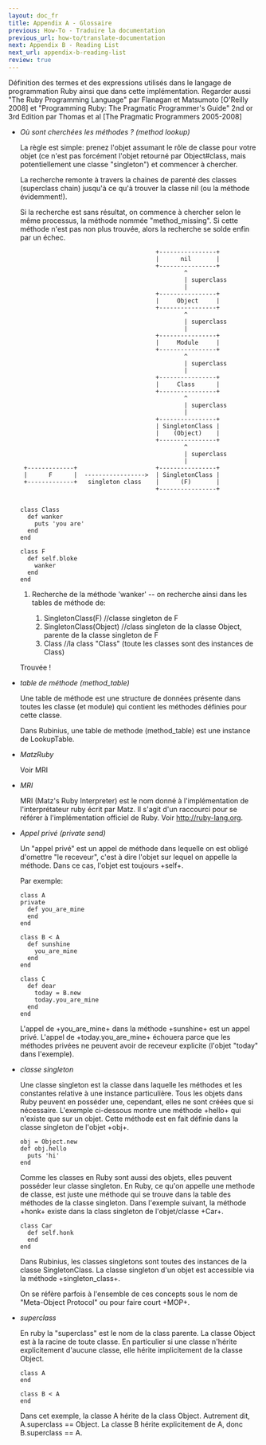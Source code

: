 ```yaml
---
layout: doc_fr
title: Appendix A - Glossaire
previous: How-To - Traduire la documentation
previous_url: how-to/translate-documentation
next: Appendix B - Reading List
next_url: appendix-b-reading-list
review: true
---
```

Définition des termes et des expressions utilisés dans le langage de programmation Ruby
ainsi que dans cette implémentation. Regarder aussi "The Ruby Programming Language" par Flanagan et
Matsumoto [O'Reilly 2008] et "Programming Ruby: The Pragmatic Programmer's
Guide" 2nd or 3rd Edition par Thomas et al [The Pragmatic Programmers
2005-2008]


* _Où sont cherchées les méthodes ? (method lookup)_

  La règle est simple: prenez l'objet assumant le rôle de classe pour votre objet
  (ce n'est pas forcément l'objet retourné par Object#class, mais potentiellement une classe "singleton") 
  et commencer à chercher.
  
  La recherche remonte à travers la chaines de parenté des classes (superclass chain) jusqu'à ce qu'à trouver la classe nil (ou la méthode évidemment!).

  Si la recherche est sans résultat, on commence à chercher selon le même processus, la méthode nommée "method_missing".
  Si cette méthode n'est pas non plus trouvée, alors la recherche se solde enfin par un échec.


                                            +----------------+
                                            |      nil       |
                                            +----------------+
                                                    ^
                                                    | superclass
                                                    |
                                            +----------------+
                                            |     Object     |
                                            +----------------+
                                                    ^
                                                    | superclass
                                                    |
                                            +----------------+
                                            |     Module     |
                                            +----------------+
                                                    ^
                                                    | superclass
                                                    |
                                            +----------------+
                                            |     Class      |
                                            +----------------+
                                                    ^
                                                    | superclass
                                                    |
                                            +----------------+
                                            | SingletonClass |
                                            |    (Object)    |
                                            +----------------+
                                                    ^
                                                    | superclass
                                                    |
       +-------------+                      +----------------+
       |      F      |  ----------------->  | SingletonClass |
       +-------------+   singleton class    |      (F)       |
                                            +----------------+


      class Class
        def wanker
          puts 'you are'
        end
      end

      class F
        def self.bloke
          wanker
        end
      end

  1. Recherche de la méthode 'wanker' -- on recherche ainsi dans les tables de méthode de:

      1. SingletonClass(F) //classe singleton de F
      1. SingletonClass(Object) //class singleton de la classe Object, parente de la classe singleton de F
      1. Class //la class "Class" (toute les classes sont des instances de Class)

  Trouvée !


* _table de méthode (method_table)_

  Une table de méthode est une structure de données présente dans toutes les classe (et module)
  qui contient les méthodes définies pour cette classe.

  Dans Rubinius, une table de methode (method_table) est une instance de LookupTable.

* _MatzRuby_

  Voir MRI


* _MRI_
  
  MRI (Matz's Ruby Interpreter) est le nom donné à l'implémentation de l'interprétateur ruby écrit par Matz.
  Il s'agit d'un raccourci pour se référer à l'implémentation officiel de Ruby.
  Voir <http://ruby-lang.org>.


* _Appel privé (private send)_

  Un "appel privé" est un appel de méthode dans lequelle on est obligé d'omettre "le receveur", 
  c'est à dire l'objet sur lequel on appelle la méthode. Dans ce cas, l'objet est toujours +self+.

  Par exemple:

      class A
      private
        def you_are_mine
        end
      end

      class B < A
        def sunshine
          you_are_mine
        end
      end

      class C
        def dear
          today = B.new
          today.you_are_mine
        end
      end

  L'appel de +you_are_mine+ dans la méthode +sunshine+ est un appel privé. 
  L'appel de +today.you_are_mine+ échouera parce que les méthodes privées ne peuvent
  avoir de receveur explicite (l'objet "today" dans l'exemple).  
   

* _classe singleton_

  Une classe singleton est la classe dans laquelle les méthodes et les constantes 
  relative à une instance particulière. Tous les objets dans Ruby 
  peuvent en posséder une, cependant, elles ne sont créées que si nécessaire. 
  L'exemple ci-dessous montre une méthode +hello+ qui n'existe que sur un objet.
  Cette méthode est en fait définie dans la classe singleton de l'objet +obj+.

      obj = Object.new
      def obj.hello
        puts 'hi'
      end

  Comme les classes en Ruby sont aussi des objets, elles peuvent posséder leur classe singleton.
  En Ruby, ce qu'on appelle une methode de classe, est juste une méthode qui se trouve 
  dans la table des méthodes de la classe singleton. Dans l'exemple suivant, 
  la méthode +honk+ existe dans la class singleton de l'objet/classe +Car+. 

      class Car
        def self.honk
        end
      end
	
  Dans Rubinius, les classes singletons sont toutes des instances de la classe
  SingletonClass. La classe singleton d'un objet est accessible via la méthode 
  +singleton_class+. 
  
  On se réfère parfois à l'ensemble de ces concepts sous le nom de 
  "Meta-Object Protocol" ou pour faire court +MOP+.


* _superclass_

  En ruby la "superclass" est le nom de la class parente. La classe Object est à la racine
  de toute classe. En particulier si une classe n'hérite explicitement d'aucune classe, 
  elle hérite implicitement de la classe Object.
  
      class A
      end

      class B < A
      end

  Dans cet exemple, la classe A hérite de la class Object. Autrement dit, A.superclass == Object.
  La classe B hérite explicitement de A, donc B.superclass == A.
  
